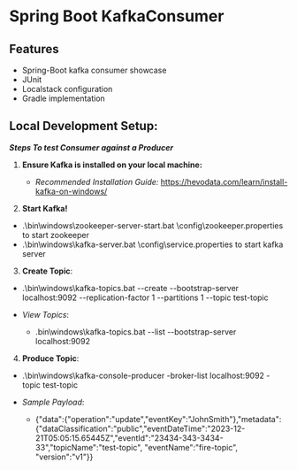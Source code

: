 # Spring Boot KafkaConsumer

## Features

* Spring-Boot kafka consumer showcase
* JUnit
* Localstack configuration
* Gradle implementation

## Local Development Setup:
***Steps To test Consumer against a Producer***

1. **Ensure Kafka is installed on your local machine:**
   - *Recommended Installation Guide:* https://hevodata.com/learn/install-kafka-on-windows/

2. **Start Kafka!**
- .\bin\windows\zookeeper-server-start.bat \config\zookeeper.properties to start zookeeper
- .\bin\windows\kafka-server.bat \config\service.properties to start kafka server

3. **Create Topic**:
- .\bin\windows\kafka-topics.bat --create --bootstrap-server localhost:9092 --replication-factor 1 --partitions 1 --topic test-topic

- *View Topics*:
  - \.bin\windows\kafka-topics.bat --list --bootstrap-server localhost:9092

4. **Produce Topic**:
- .\bin\windows\kafka-console-producer -broker-list localhost:9092 -topic test-topic

- *Sample Payload*:
  - {"data":{"operation":"update","eventKey":"JohnSmith"},"metadata":{"dataClassification":"public","eventDateTime":"2023-12-21T05:05:15.65445Z","eventId":"23434-343-3434-33","topicName":"test-topic", "eventName":"fire-topic", "version":"v1"}}